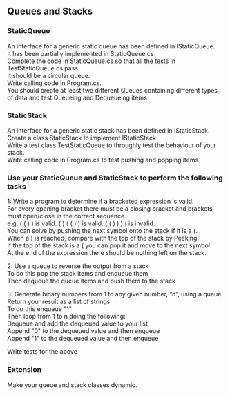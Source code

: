 ## Queues and Stacks

### StaticQueue
An interface for a generic static queue has been defined in IStaticQueue.</br>
It has been partially implemented in StaticQueue.cs</br>
Complete the code in StaticQueue.cs so that all the tests in TestStaticQueue.cs pass.</br>
It should be a circular queue.</br>
Write calling code in Program.cs.</br>
You should create at least two different Queues containing different types of data and test Queueing and Dequeueing items </br>

### StaticStack
An interface for a generic static stack has been defined in IStaticStack.</br>
Create a class StaticStack to implement IStaticStack</br>
Write a test class TestStaticQueue to throughly test the behaviour of your stack.</br>
Write calling code in Program.cs to test pushing and popping items </br>

### Use your StaticQueue and StaticStack to perform the following tasks
1: Write a program to determine if a  bracketed expression is valid. </br> 
For every opening bracket there must be a closing bracket and brackets must open/close in the correct sequence.  </br> 
e.g. ( ( ) ) is valid.  ( ) ( ( ) ) is valid. ( ( ) ) ) ( is invalid.  </br> 
You can solve by pushing the next symbol onto the stack if it is a (.  </br> 
When a ) is reached, compare with the top of the stack by Peeking.  </br> 
If the top of the stack is a ( you can pop it and move to the next symbol.</br> 
At the end of the expression there should be nothing left on the stack.</br> 

2: Use a queue to reverse the output from a stack</br>
To do this pop the stack items and enqueue them</br>
Then dequeue the queue items and push them to the stack</br>

3: Generate binary numbers from 1 to any given number, “n”, using a queue</br>
Return your result as a list of strings</br>
To do this enqueue "1"</br>
Then loop from 1 to n doing the following:</br> 
Dequeue and add the dequeued value to your list</br>
Append "0" to the dequeued value and then enqueue</br>
Append "1" to the dequeued value and then enqueue</br>

Write tests for the above</br>

### Extension
Make your queue and stack classes dynamic.</br> 

